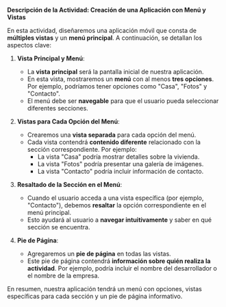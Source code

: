 **Descripción de la Actividad: Creación de una Aplicación con Menú y Vistas**

En esta actividad, diseñaremos una aplicación móvil que consta de **múltiples vistas** y un **menú principal**. A continuación, se detallan los aspectos clave:

1. **Vista Principal y Menú**:
   - La **vista principal** será la pantalla inicial de nuestra aplicación.
   - En esta vista, mostraremos un **menú** con al menos **tres opciones**. Por ejemplo, podríamos tener opciones como "Casa", "Fotos" y "Contacto".
   - El menú debe ser **navegable** para que el usuario pueda seleccionar diferentes secciones.

2. **Vistas para Cada Opción del Menú**:
   - Crearemos una **vista separada** para cada opción del menú.
   - Cada vista contendrá **contenido diferente** relacionado con la sección correspondiente. Por ejemplo:
     - La vista "Casa" podría mostrar detalles sobre la vivienda.
     - La vista "Fotos" podría presentar una galería de imágenes.
     - La vista "Contacto" podría incluir información de contacto.

3. **Resaltado de la Sección en el Menú**:
   - Cuando el usuario acceda a una vista específica (por ejemplo, "Contacto"), debemos **resaltar** la opción correspondiente en el menú principal.
   - Esto ayudará al usuario a **navegar intuitivamente** y saber en qué sección se encuentra.

4. **Pie de Página**:
   - Agregaremos un **pie de página** en todas las vistas.
   - Este pie de página contendrá **información sobre quién realiza la actividad**. Por ejemplo, podría incluir el nombre del desarrollador o el nombre de la empresa.

En resumen, nuestra aplicación tendrá un menú con opciones, vistas específicas para cada sección y un pie de página informativo.